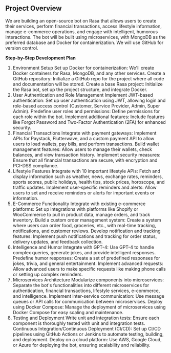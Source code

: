 ## Project Overview
We are building an open-source bot on Rasa that allows users to create their services, perform financial transactions, access lifestyle information, manage e-commerce operations, and engage with intelligent, humorous interactions. The bot will be built using microservices, with MongoDB as the preferred database and Docker for containerization. We will use GitHub for version control.

**Step-by-Step Development Plan**
1. Environment Setup
Set up Docker for containerization: We'll create Docker containers for Rasa, MongoDB, and any other services.
Create a GitHub repository: Initialize a GitHub repo for the project where all code and documentation will be stored.
Create a base Rasa project: Initialize the Rasa bot, set up the project structure, and integrate Docker.
2. User Authentication and Role Management
Implement JWT-based authentication: Set up user authentication using JWT, allowing login and role-based access control (Customer, Service Provider, Admin, Super Admin).
Predefine user roles and permissions: Define permissions for each role within the bot.
Implement additional features: Include features like Forgot Password and Two-Factor Authentication (2FA) for enhanced security.
3. Financial Transactions
Integrate with payment gateways: Implement APIs for Paystack, Flutterwave, and a custom payment API to allow users to load wallets, pay bills, and perform transactions.
Build wallet management features: Allow users to manage their wallets, check balances, and view transaction history.
Implement security measures: Ensure that all financial transactions are secure, with encryption and PCI-DSS compliance.
4. Lifestyle Features
Integrate with 10 important lifestyle APIs: Fetch and display information such as weather, news, exchange rates, reminders, sports scores, public holidays, health tips, stock prices, horoscope, and traffic updates.
Implement user-specific reminders and alerts: Allow users to set and receive reminders or alerts for important events or information.
5. E-Commerce Functionality
Integrate with existing e-commerce platforms: Set up integrations with platforms like Shopify or WooCommerce to pull in product data, manage orders, and track inventory.
Build a custom order management system: Create a system where users can order food, groceries, etc., with real-time tracking, notifications, and customer reviews.
Develop notification and tracking features: Implement push notifications and tracking for order status, delivery updates, and feedback collection.
6. Intelligence and Humor
Integrate with GPT-4: Use GPT-4 to handle complex queries, generate jokes, and provide intelligent responses.
Predefine humor responses: Create a set of predefined responses for jokes, trivia, and general entertainment.
Implement advanced requests: Allow advanced users to make specific requests like making phone calls or setting up complex reminders.
7. Microservices Architecture
Modularize components into microservices: Separate the bot's functionalities into different microservices for authentication, financial transactions, lifestyle services, e-commerce, and intelligence.
Implement inter-service communication: Use message queues or API calls for communication between microservices.
Deploy using Docker Compose: Manage the deployment of microservices using Docker Compose for easy scaling and maintenance.
8. Testing and Deployment
Write unit and integration tests: Ensure each component is thoroughly tested with unit and integration tests.
Continuous Integration/Continuous Deployment (CI/CD): Set up CI/CD pipelines using GitHub Actions or Jenkins to automate testing, building, and deployment.
Deploy on a cloud platform: Use AWS, Google Cloud, or Azure for deploying the bot, ensuring scalability and reliability.
